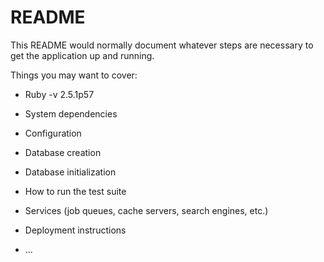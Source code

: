 # README

This README would normally document whatever steps are necessary to get the
application up and running.

Things you may want to cover:

* Ruby -v 2.5.1p57

* System dependencies

* Configuration

* Database creation

* Database initialization

* How to run the test suite

* Services (job queues, cache servers, search engines, etc.)

* Deployment instructions

* ...
